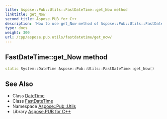 ```yaml
---
title: Aspose::Pub::Utils::FastDateTime::get_Now method
linktitle: get_Now
second_title: Aspose.PUB for C++
description: 'How to use get_Now method of Aspose::Pub::Utils::FastDateTime class in C++.'
type: docs
weight: 300
url: /cpp/aspose.pub.utils/fastdatetime/get_now/
---
```

## FastDateTime::get_Now method




```cpp
static System::DateTime Aspose::Pub::Utils::FastDateTime::get_Now()
```

## See Also

* Class [DateTime](../../../system/datetime/)
* Class [FastDateTime](../)
* Namespace [Aspose::Pub::Utils](../../)
* Library [Aspose.PUB for C++](../../../)
